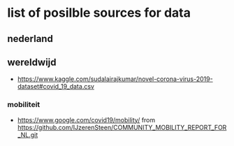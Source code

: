 # list of posilble sources for data

## nederland


## wereldwijd
- https://www.kaggle.com/sudalairajkumar/novel-corona-virus-2019-dataset#covid_19_data.csv

### mobiliteit 
- https://www.google.com/covid19/mobility/ from https://github.com/IJzerenSteen/COMMUNITY_MOBILITY_REPORT_FOR_NL.git

